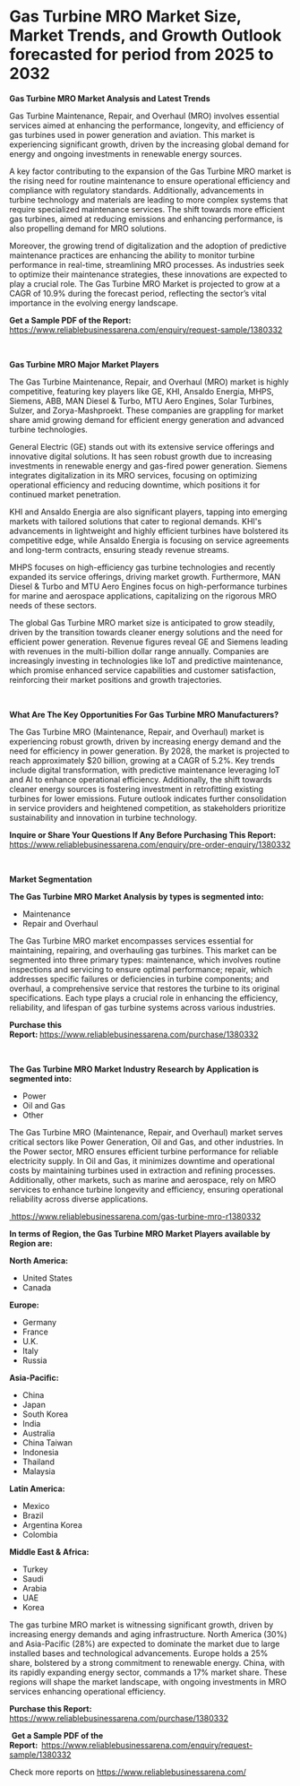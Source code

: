 <p><h1>Gas Turbine MRO Market Size, Market Trends, and Growth Outlook forecasted for period from 2025 to 2032</h1></p><p><strong>Gas Turbine MRO Market Analysis and Latest Trends</strong></p>
<p><p>Gas Turbine Maintenance, Repair, and Overhaul (MRO) involves essential services aimed at enhancing the performance, longevity, and efficiency of gas turbines used in power generation and aviation. This market is experiencing significant growth, driven by the increasing global demand for energy and ongoing investments in renewable energy sources.</p><p>A key factor contributing to the expansion of the Gas Turbine MRO market is the rising need for routine maintenance to ensure operational efficiency and compliance with regulatory standards. Additionally, advancements in turbine technology and materials are leading to more complex systems that require specialized maintenance services. The shift towards more efficient gas turbines, aimed at reducing emissions and enhancing performance, is also propelling demand for MRO solutions. </p><p>Moreover, the growing trend of digitalization and the adoption of predictive maintenance practices are enhancing the ability to monitor turbine performance in real-time, streamlining MRO processes. As industries seek to optimize their maintenance strategies, these innovations are expected to play a crucial role. The Gas Turbine MRO Market is projected to grow at a CAGR of 10.9% during the forecast period, reflecting the sector’s vital importance in the evolving energy landscape.</p></p>
<p><strong>Get a Sample PDF of the Report:&nbsp;</strong> <a href="https://www.reliablebusinessarena.com/enquiry/request-sample/1380332?utm_campaign=2889&utm_medium=2&utm_source=Github&utm_content=ia&utm_term=09032025&utm_id=gas-turbine-mro">https://www.reliablebusinessarena.com/enquiry/request-sample/1380332</a></p>
<p>&nbsp;</p>
<p><strong>Gas Turbine MRO Major Market Players</strong></p>
<p><p>The Gas Turbine Maintenance, Repair, and Overhaul (MRO) market is highly competitive, featuring key players like GE, KHI, Ansaldo Energia, MHPS, Siemens, ABB, MAN Diesel & Turbo, MTU Aero Engines, Solar Turbines, Sulzer, and Zorya-Mashproekt. These companies are grappling for market share amid growing demand for efficient energy generation and advanced turbine technologies.</p><p>General Electric (GE) stands out with its extensive service offerings and innovative digital solutions. It has seen robust growth due to increasing investments in renewable energy and gas-fired power generation. Siemens integrates digitalization in its MRO services, focusing on optimizing operational efficiency and reducing downtime, which positions it for continued market penetration.</p><p>KHI and Ansaldo Energia are also significant players, tapping into emerging markets with tailored solutions that cater to regional demands. KHI's advancements in lightweight and highly efficient turbines have bolstered its competitive edge, while Ansaldo Energia is focusing on service agreements and long-term contracts, ensuring steady revenue streams.</p><p>MHPS focuses on high-efficiency gas turbine technologies and recently expanded its service offerings, driving market growth. Furthermore, MAN Diesel & Turbo and MTU Aero Engines focus on high-performance turbines for marine and aerospace applications, capitalizing on the rigorous MRO needs of these sectors.</p><p>The global Gas Turbine MRO market size is anticipated to grow steadily, driven by the transition towards cleaner energy solutions and the need for efficient power generation. Revenue figures reveal GE and Siemens leading with revenues in the multi-billion dollar range annually. Companies are increasingly investing in technologies like IoT and predictive maintenance, which promise enhanced service capabilities and customer satisfaction, reinforcing their market positions and growth trajectories.</p></p>
<p>&nbsp;</p>
<p><strong>What Are The Key Opportunities For Gas Turbine MRO Manufacturers?</strong></p>
<p><p>The Gas Turbine MRO (Maintenance, Repair, and Overhaul) market is experiencing robust growth, driven by increasing energy demand and the need for efficiency in power generation. By 2028, the market is projected to reach approximately $20 billion, growing at a CAGR of 5.2%. Key trends include digital transformation, with predictive maintenance leveraging IoT and AI to enhance operational efficiency. Additionally, the shift towards cleaner energy sources is fostering investment in retrofitting existing turbines for lower emissions. Future outlook indicates further consolidation in service providers and heightened competition, as stakeholders prioritize sustainability and innovation in turbine technology.</p></p>
<p><strong>Inquire or Share Your Questions If Any Before Purchasing This Report:</strong> <a href="https://www.reliablebusinessarena.com/enquiry/pre-order-enquiry/1380332?utm_campaign=2889&utm_medium=2&utm_source=Github&utm_content=ia&utm_term=09032025&utm_id=gas-turbine-mro">https://www.reliablebusinessarena.com/enquiry/pre-order-enquiry/1380332</a></p>
<p>&nbsp;</p>
<p><strong>Market Segmentation</strong></p>
<p><strong>The Gas Turbine MRO Market Analysis by types is segmented into:</strong></p>
<p><ul><li>Maintenance</li><li>Repair and Overhaul</li></ul></p>
<p><p>The Gas Turbine MRO market encompasses services essential for maintaining, repairing, and overhauling gas turbines. This market can be segmented into three primary types: maintenance, which involves routine inspections and servicing to ensure optimal performance; repair, which addresses specific failures or deficiencies in turbine components; and overhaul, a comprehensive service that restores the turbine to its original specifications. Each type plays a crucial role in enhancing the efficiency, reliability, and lifespan of gas turbine systems across various industries.</p></p>
<p><strong>Purchase this Report:&nbsp;</strong><a href="https://www.reliablebusinessarena.com/purchase/1380332?utm_campaign=2889&utm_medium=2&utm_source=Github&utm_content=ia&utm_term=09032025&utm_id=gas-turbine-mro">https://www.reliablebusinessarena.com/purchase/1380332</a></p>
<p>&nbsp;</p>
<p><strong>The Gas Turbine MRO Market Industry Research by Application is segmented into:</strong></p>
<p><ul><li>Power</li><li>Oil and Gas</li><li>Other</li></ul></p>
<p><p>The Gas Turbine MRO (Maintenance, Repair, and Overhaul) market serves critical sectors like Power Generation, Oil and Gas, and other industries. In the Power sector, MRO ensures efficient turbine performance for reliable electricity supply. In Oil and Gas, it minimizes downtime and operational costs by maintaining turbines used in extraction and refining processes. Additionally, other markets, such as marine and aerospace, rely on MRO services to enhance turbine longevity and efficiency, ensuring operational reliability across diverse applications.</p></p>
<p><a href="https://www.reliablebusinessarena.com/gas-turbine-mro-r1380332?utm_campaign=2889&utm_medium=2&utm_source=Github&utm_content=ia&utm_term=09032025&utm_id=gas-turbine-mro">&nbsp;https://www.reliablebusinessarena.com/gas-turbine-mro-r1380332</a></p>
<p><strong>In terms of Region, the Gas Turbine MRO Market Players available by Region are:</strong></p>
<p>
    <p> <strong> North America: </strong>
        <ul>
            <li>United States</li>
            <li>Canada</li>
        </ul>
        </p> 
    <p> <strong> Europe: </strong>
        <ul>
            <li>Germany</li>
            <li>France</li>
            <li>U.K.</li>
            <li>Italy</li>
            <li>Russia</li>
        </ul>
        </p> 
    <p> <strong> Asia-Pacific: </strong>
        <ul>
            <li>China</li>
            <li>Japan</li>
            <li>South Korea</li>
            <li>India</li>
            <li>Australia</li>
            <li>China Taiwan</li>
            <li>Indonesia</li>
            <li>Thailand</li>
            <li>Malaysia</li>
        </ul>
        </p> 
    <p> <strong> Latin America: </strong>
        <ul>
            <li>Mexico</li>
            <li>Brazil</li>
            <li>Argentina Korea</li>
            <li>Colombia</li>
        </ul>
        </p> 
    <p> <strong> Middle East & Africa: </strong>
        <ul>
            <li>Turkey</li>
            <li>Saudi</li>
            <li>Arabia</li>
            <li>UAE</li>
            <li>Korea</li>
        </ul>
    </p>
    </p>
<p><p>The gas turbine MRO market is witnessing significant growth, driven by increasing energy demands and aging infrastructure. North America (30%) and Asia-Pacific (28%) are expected to dominate the market due to large installed bases and technological advancements. Europe holds a 25% share, bolstered by a strong commitment to renewable energy. China, with its rapidly expanding energy sector, commands a 17% market share. These regions will shape the market landscape, with ongoing investments in MRO services enhancing operational efficiency.</p></p>
<p><strong>Purchase this Report: </strong><a href="https://www.reliablebusinessarena.com/purchase/1380332?utm_campaign=2889&utm_medium=2&utm_source=Github&utm_content=ia&utm_term=09032025&utm_id=gas-turbine-mro">https://www.reliablebusinessarena.com/purchase/1380332</a></p>
<p>&nbsp;<strong>Get a Sample PDF of the Report:&nbsp;&nbsp;</strong><a href="https://www.reliablebusinessarena.com/enquiry/request-sample/1380332?utm_campaign=2889&utm_medium=2&utm_source=Github&utm_content=ia&utm_term=09032025&utm_id=gas-turbine-mro">https://www.reliablebusinessarena.com/enquiry/request-sample/1380332</a></p>
<p><strong></strong></p>
<p>Check more reports on <a href="https://www.reliablebusinessarena.com/?utm_campaign=2889&utm_medium=2&utm_source=Github&utm_content=ia&utm_term=09032025&utm_id=gas-turbine-mro">https://www.reliablebusinessarena.com/</a></p>